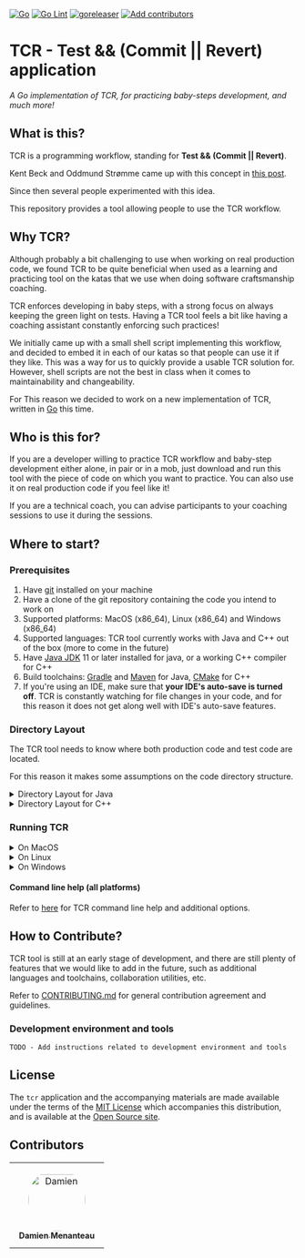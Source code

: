 [![Go](https://github.com/murex/tcr/actions/workflows/go.yml/badge.svg)](https://github.com/murex/tcr/actions/workflows/go.yml)
[![Go Lint](https://github.com/murex/tcr/actions/workflows/golangci_lint.yml/badge.svg)](https://github.com/murex/tcr/actions/workflows/golangci_lint.yml)
[![goreleaser](https://github.com/murex/tcr/actions/workflows/goreleaser.yml/badge.svg)](https://github.com/murex/tcr/actions/workflows/goreleaser.yml)
[![Add contributors](https://github.com/murex/tcr/actions/workflows/add_contributors.yml/badge.svg)](https://github.com/murex/tcr/actions/workflows/add_contributors.yml)

# TCR - Test && (Commit || Revert) application

_A Go implementation of TCR, for practicing baby-steps development, and much more!_

## What is this?

TCR is a programming workflow, standing for **Test && (Commit || Revert)**.

Kent Beck and Oddmund Strømme came up with this concept
in [this post](https://medium.com/@kentbeck_7670/test-commit-revert-870bbd756864).

Since then several people experimented with this idea.

This repository provides a tool allowing people to use the TCR workflow.

## Why TCR?

Although probably a bit challenging to use when working on real production code, we found TCR to be quite beneficial
when used as a learning and practicing tool on the katas that we use when doing software craftsmanship coaching.

TCR enforces developing in baby steps, with a strong focus on always keeping the green light on tests. Having a TCR tool
feels a bit like having a coaching assistant constantly enforcing such practices!

We initially came up with a small shell script implementing this workflow, and decided to embed it in each of our katas
so that people can use it if they like. This was a way for us to quickly provide a usable TCR solution for. However,
shell scripts are not the best in class when it comes to maintainability and changeability.

For This reason we decided to work on a new implementation of TCR, written in [Go](https://golang.org/) this time.

## Who is this for?

If you are a developer willing to practice TCR workflow and baby-step development either alone, in pair or in a mob,
just download and run this tool with the piece of code on which you want to practice. You can also use it on real
production code if you feel like it!

If you are a technical coach, you can advise participants to your coaching sessions to use it during the sessions.

## Where to start?

### Prerequisites

1. Have [git](https://git-scm.com/) installed on your machine
2. Have a clone of the git repository containing the code you intend to work on
3. Supported platforms: MacOS (x86_64), Linux (x86_64) and Windows (x86_64)
4. Supported languages: TCR tool currently works with Java and C++ out of the box (more to come in the future)
5. Have [Java JDK](https://jdk.java.net/archive/) 11 or later installed for java, or a working C++ compiler for C++
6. Build toolchains: [Gradle](https://gradle.org/) and [Maven](https://maven.apache.org/index.html) for
   Java, [CMake](https://cmake.org/) for C++
7. If you're using an IDE, make sure that **your IDE's auto-save is turned off**. TCR is constantly watching for file
   changes in your code, and for this reason it does not get along well with IDE's auto-save features.

### Directory Layout

The TCR tool needs to know where both production code and test code are located.

For this reason it makes some assumptions on the code directory structure.

<details>
  <summary>Directory Layout for Java</summary>

- TCR expects that the root directory for java code is named `java`
- Under the root directory, TCR assumes that the code
  follows [Maven's Standard Directory Layout](https://maven.apache.org/guides/introduction/introduction-to-the-standard-directory-layout.html)
- If you intend to use Gradle as the build toolchain, make sure to
  install [Gradle Wrapper](https://docs.gradle.org/current/userguide/gradle_wrapper.html) under the root directory
- If you intend to use Maven as the build toolchain, install [Maven Wrapper](https://github.com/takari/maven-wrapper)
  under the root directory

In case of doubt you can have a look at [this example](./tcr-engine/testdata/java)

</details>

<details>
  <summary>Directory Layout for C++</summary>

- TCR expects that the root directory for C++ code is named `cpp`
- Under the root directory, TCR assumes that the code is organized into 4 subdirectories:
    - `src` - Source code
    - `include` - Header files
    - `test` - Test code
    - `build` - Build files and directories
- TCR expects to find a `CMakeLists.txt` under the root directory

We advise you to have a look at [this example](./tcr-engine/testdata/cpp) to get a better idea of what TCR tool is
expecting to find.

The provided script [cpp_easy_setup.sh](./tcr-engine/testdata/cpp/cpp_easy_setup.sh) should help you have everything
setup and running before running TCR. Among other things it downloads under the `build` directory a working version
of `CMake` that will then be used by the TCR tool.

</details>

### Running TCR

<details>
  <summary>On MacOS</summary>

1. Download the latest version of TCR for Darwin from [here](https://github.com/murex/tcr/releases)

2. Extract TCR executable

    ```shell
    $ # Replace "0.6.0" with the appropriate version
    $ tar zxf tcr_0.6.0_Darwin_x86_64.tar.gz
    ```

3. Launch TCR

    ```shell
    $ ./tcr -b <path to the code root directory>
    ```

</details>

<details>
  <summary>On Linux</summary>

1. Download the latest version of TCR for Linux from [here](https://github.com/murex/tcr/releases)

2. Extract TCR executable

    ```shell
    $ # Replace "0.6.0" with the appropriate version
    $ tar zxf tcr_0.6.0_Linux_x86_64.tar.gz
    ```

3. Launch TCR

    ```shell
    $ ./tcr -b <path to the code root directory>
    ```

</details>

<details>
  <summary>On Windows</summary>

1. Download the latest version of TCR for Windows from [here](https://github.com/murex/tcr/releases)

2. Extract TCR executable

    ```shell
    $ # Replace "0.6.0" with the appropriate version
    $ tar zxf tcr_0.6.0_Windows_x86_64.tar.gz
    ```

3. Launch TCR

    ```shell
    $ ./tcr.exe -b <path to the code root directory>
    ```

</details>

#### Command line help (all platforms)

Refer to [here](./doc/tcr.md) for TCR command line help and additional options.

## How to Contribute?

TCR tool is still at an early stage of development, and there are still plenty of features that we would like to add in
the future, such as additional languages and toolchains, collaboration utilities, etc.

Refer to [CONTRIBUTING.md](./CONTRIBUTING.md) for general contribution agreement and guidelines.

### Development environment and tools

`TODO - Add instructions related to development environment and tools`

## License

The `tcr` application and the accompanying materials are made available under the terms of the [MIT License](LICENSE.md)
which accompanies this distribution, and is available at the
[Open Source site](https://opensource.org/licenses/MIT).

## Contributors

<table>
<tr>
    <td align="center" style="word-wrap: break-word; width: 150.0; height: 150.0">
        <a href=https://github.com/mengdaming>
            <img src=https://avatars.githubusercontent.com/u/1313765?v=4 width="100;"  style="border-radius:50%;align-items:center;justify-content:center;overflow:hidden;padding-top:10px" alt=Damien Menanteau/>
            <br />
            <sub style="font-size:14px"><b>Damien Menanteau</b></sub>
        </a>
    </td>
</tr>
</table>

